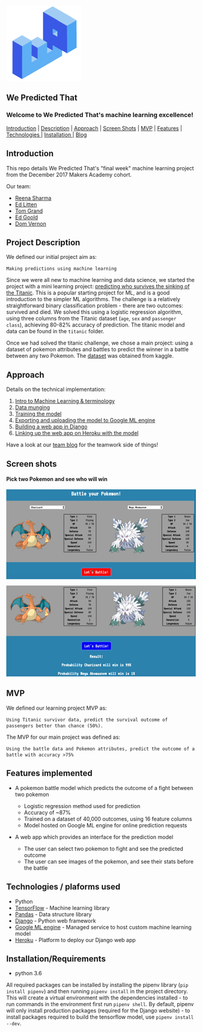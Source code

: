 ![we predicted that](docs/images/wp_blue_200.png)

<h2> We Predicted That </h2>
<h3> Welcome to We Predicted That's machine learning excellence! </h3>


  <a href='#introduction'>Introduction</a> |  <a href='#description'>Description</a>   |   <a href='#approach'>Approach</a> | <a href='#screenshots'>Screen Shots</a>  | <a href='#mvp'> MVP</a> |  <a href='#mvp'> Features</a> |  <a href='#tech'>Technologies </a> | <a href='#installation'>Installation </a> | <a href='https://medium.com/@wepredictedthat'> Blog </a>


## Introduction  <a name= "introduction"></a>

This repo details We Predicted That's "final week" machine learning project from the December 2017 Makers Academy cohort.

Our team:

- [Reena  Sharma](https://github.com/reenz)
- [Ed Litten](https://github.com/ealitten)
- [Tom Grand](https://github.com/Tagrand)
- [Ed Goold](https://github.com/Gleoman)
- [Dom Vernon](https://github.com/domvernon)


## Project Description <a name= "description"></a>

We defined our initial project aim as:
```
Making predictions using machine learning
```

Since we were all new to machine learning and data science, we started the project with a mini learning project: [predicting who survives the sinking of the Titanic](https://www.kaggle.com/c/titanic). This is a popular starting project for ML, and is a good introduction to the simpler ML algorithms. The challenge is a relatively straightforward binary classification problem - there are two outcomes: survived and died. We solved this using a logistic regression algorithm, using three columns from the Titanic dataset (`age`, `sex` and `passenger class`), achieving 80-82% accuracy of prediction. The titanic model and data can be found in the `titanic` folder.

Once we had solved the titanic challenge, we chose a main project: using a dataset of pokemon attributes and battles to predict the winner in a battle between any two Pokemon. The [dataset](https://www.kaggle.com/terminus7/pokemon-challenge) was obtained from kaggle.


## Approach <a name= "approach"></a>

Details on the technical implementation:

1. [Intro to Machine Learning & terminology](https://github.com/ealitten/we-predicted-that/blob/master/docs/terminology.md)
2. [Data munging](https://github.com/ealitten/we-predicted-that/blob/master/docs/data_munging.md)
3. [Training the model](https://github.com/ealitten/we-predicted-that/blob/master/docs/training.md)
4. [Exporting and uploading the model to Google ML engine](https://github.com/ealitten/we-predicted-that/blob/master/docs/exporting_upload.md)
5. [Building a web app in Django](https://github.com/ealitten/we-predicted-that/blob/master/docs/django.md)
6. [Linking up the web app on Heroku with the model](https://github.com/ealitten/we-predicted-that/blob/master/docs/heroku_ml_engine.md)

Have a look at our [team blog](https://medium.com/@wepredictedthat) for the teamwork side of things!



## Screen shots <a name= "screenshots"></a>

#### Pick two Pokemon and see who will win

![we predicted that](docs/images/homepage.png)

![we predicted that](docs/images/results.png)


## MVP <a name= "mvp"></a>

We defined our learning project MVP as:
```
Using Titanic survivor data, predict the survival outcome of passengers better than chance (50%).
```

The MVP for our main project was defined as:
```
Using the battle data and Pokemon attributes, predict the outcome of a battle with accuracy >75%
```


## Features implemented  <a name= "features"></a>

- A pokemon battle model which predicts the outcome of a fight between two pokemon
  - Logistic regression method used for prediction
  - Accuracy of ~87%
  - Trained on a dataset of 40,000 outcomes, using 16 feature columns
  - Model hosted on Google ML engine for online prediction requests

- A web app which provides an interface for the prediction model
  - The user can select two pokemon to fight and see the predicted outcome
  - The user can see images of the pokemon, and see their stats before the battle


## Technologies / plaforms used  <a name= "tech"></a>

- Python
- [TensorFlow](https://www.tensorflow.org) - Machine learning library
- [Pandas](https://pandas.pydata.org) - Data structure library
- [Django](https://www.djangoproject.com/) - Python web framework
- [Google ML engine](https://cloud.google.com/ml-engine/) - Managed service to host custom machine learning model
- [Heroku](https://www.heroku.com/) - Platform to deploy our Django web app


## Installation/Requirements <a name= "installation"></a>

- python 3.6

All required packages can be installed by installing the pipenv library (`pip install pipenv`) and then running `pipenv install` in the project directory. This will create a virtual environment with the dependencies installed - to run commands in the environment first run `pipenv shell`. By default, pipenv will only install production packages (required for the Django website) - to install packages required to build the tensorflow model, use `pipenv install --dev`.
